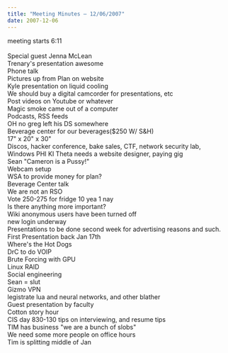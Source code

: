 ```yaml
---
title: "Meeting Minutes – 12/06/2007"
date: 2007-12-06
---
```

meeting starts 6:11<br />
<br />
Special guest Jenna McLean<br />
Trenary's presentation awesome<br />
Phone talk<br />
Pictures up from Plan on website<br />
Kyle presentation on liquid cooling<br />
We should buy a digital camcorder for presentations, etc<br />
Post videos on Youtube or whatever<br />
Magic smoke came out of a computer<br />
Podcasts, RSS feeds<br />
OH no greg left his DS somewhere<br />
Beverage center for our beverages($250 W/ S&H)<br />
17" x 20" x 30"<br />
Discos, hacker conference, bake sales, CTF, network security lab, <br />
Windows PHI KI Theta needs a website designer, paying gig<br />
Sean "Cameron is a Pussy!"<br />
Webcam setup<br />
WSA to provide money for plan?<br />
Beverage Center talk<br />
We are not an RSO<br />
Vote 250-275 for fridge 10 yea 1 nay<br />
Is there anything more important?<br />
Wiki anonymous users have been turned off<br />
new login underway<br />
Presentations to be done second week for advertising reasons and such.<br />
First Presentation back Jan 17th<br />
Where's the Hot Dogs<br />
DrC to do VOIP<br />
Brute Forcing with GPU<br />
Linux RAID<br />
Social engineering<br />
Sean = slut<br />
Gizmo VPN<br />
legistrate lua and neural networks, and other blather<br />
Guest presentation by faculty<br />
Cotton story hour<br />
CIS day 830-130 tips on interviewing, and resume tips<br />
TIM has business "we are a bunch of slobs"<br />
We need some more people on office hours<br />
Tim is splitting middle of Jan<br />
